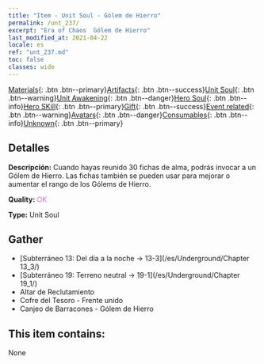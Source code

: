 ```yaml
---
title: "Item - Unit Soul - Gólem de Hierro"
permalink: /unt_237/
excerpt: "Era of Chaos  Gólem de Hierro"
last_modified_at: 2021-04-22
locale: es
ref: "unt_237.md"
toc: false
classes: wide
---
```

 [Materials](/ItemsES/){: .btn .btn--primary}[Artifacts](/ItemsES/Artifacts/){: .btn .btn--success}[Unit Soul](/ItemsES/UnitSoul/){: .btn .btn--warning}[Unit Awakening](/ItemsES/UnitAwakening/){: .btn .btn--danger}[Hero Soul](/ItemsES/HeroSoul/){: .btn .btn--info}[Hero SKill](/ItemsES/HeroSkill/){: .btn .btn--primary}[Gift](/ItemsES/Gift/){: .btn .btn--success}[Event related](/ItemsES/Events/){: .btn .btn--warning}[Avatars](/ItemsES/Avatars/){: .btn .btn--danger}[Consumables](/ItemsES/Consumables/){: .btn .btn--info}[Unknown](/ItemsES/Unknown/){: .btn .btn--primary}

## Detalles
 **Descripción:** Cuando hayas reunido 30 fichas de alma, podrás invocar a un Gólem de Hierro. Las fichas también se pueden usar para mejorar o aumentar el rango de los Gólems de Hierro.

 **Quality:** <span style="color: #DA70D6">OK</span>

 **Type:** Unit Soul

## Gather

*    [Subterráneo 13: Del día a la noche -> 13-3](/es/Underground/Chapter 13_3/) 
*    [Subterráneo 19: Terreno neutral -> 19-1](/es/Underground/Chapter 19_1/) 
*    Altar de Reclutamiento 
*    Cofre del Tesoro - Frente unido 
*    Canjeo de Barracones - Gólem de Hierro 

## This item contains:

  None

